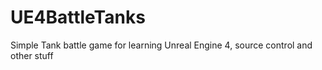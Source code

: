 # UE4BattleTanks
Simple Tank battle game for learning Unreal Engine 4, source control and other stuff
